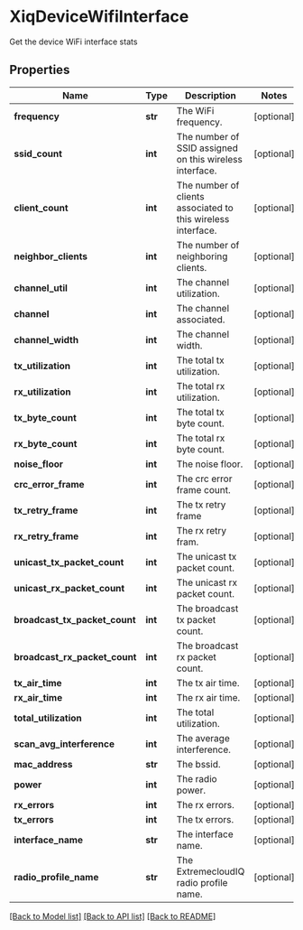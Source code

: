 # XiqDeviceWifiInterface

Get the device WiFi interface stats
## Properties
Name | Type | Description | Notes
------------ | ------------- | ------------- | -------------
**frequency** | **str** | The WiFi frequency. | [optional] 
**ssid_count** | **int** | The number of SSID assigned on this wireless interface. | [optional] 
**client_count** | **int** | The number of clients associated to this wireless interface. | [optional] 
**neighbor_clients** | **int** | The number of neighboring clients. | [optional] 
**channel_util** | **int** | The channel utilization. | [optional] 
**channel** | **int** | The channel associated. | [optional] 
**channel_width** | **int** | The channel width. | [optional] 
**tx_utilization** | **int** | The total tx utilization. | [optional] 
**rx_utilization** | **int** | The total rx utilization. | [optional] 
**tx_byte_count** | **int** | The total tx byte count. | [optional] 
**rx_byte_count** | **int** | The total rx byte count. | [optional] 
**noise_floor** | **int** | The noise floor. | [optional] 
**crc_error_frame** | **int** | The crc error frame count. | [optional] 
**tx_retry_frame** | **int** | The tx retry frame | [optional] 
**rx_retry_frame** | **int** | The rx retry fram. | [optional] 
**unicast_tx_packet_count** | **int** | The unicast tx packet count. | [optional] 
**unicast_rx_packet_count** | **int** | The unicast rx packet count. | [optional] 
**broadcast_tx_packet_count** | **int** | The broadcast tx packet count. | [optional] 
**broadcast_rx_packet_count** | **int** | The broadcast rx packet count. | [optional] 
**tx_air_time** | **int** | The tx air time. | [optional] 
**rx_air_time** | **int** | The rx air time. | [optional] 
**total_utilization** | **int** | The total utilization. | [optional] 
**scan_avg_interference** | **int** | The average interference. | [optional] 
**mac_address** | **str** | The bssid. | [optional] 
**power** | **int** | The radio power. | [optional] 
**rx_errors** | **int** | The rx errors. | [optional] 
**tx_errors** | **int** | The tx errors. | [optional] 
**interface_name** | **str** | The interface name. | [optional] 
**radio_profile_name** | **str** | The ExtremecloudIQ radio profile name. | [optional] 

[[Back to Model list]](../README.md#documentation-for-models) [[Back to API list]](../README.md#documentation-for-api-endpoints) [[Back to README]](../README.md)


